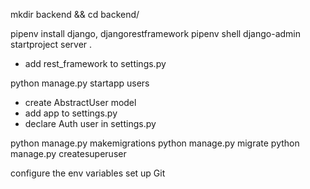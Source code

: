 mkdir backend && cd backend/

pipenv install django, djangorestframework
pipenv shell
django-admin startproject server .
* add rest_framework to settings.py

python manage.py startapp users
* create AbstractUser model
* add app to settings.py
* declare Auth user in settings.py

python manage.py makemigrations
python manage.py migrate
python manage.py createsuperuser

configure the env variables
set up Git 